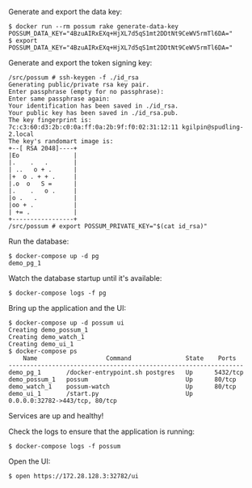 
Generate and export the data key:

```
$ docker run --rm possum rake generate-data-key
POSSUM_DATA_KEY="4BzuAIRxEXq+HjXL7d5qS1mt2DDtNt9CeWV5rmTl6DA="
$ export POSSUM_DATA_KEY="4BzuAIRxEXq+HjXL7d5qS1mt2DDtNt9CeWV5rmTl6DA="
```

Generate and export the token signing key:

```sh-session
/src/possum # ssh-keygen -f ./id_rsa
Generating public/private rsa key pair.
Enter passphrase (empty for no passphrase): 
Enter same passphrase again: 
Your identification has been saved in ./id_rsa.
Your public key has been saved in ./id_rsa.pub.
The key fingerprint is:
7c:c3:60:d3:2b:c0:0a:ff:0a:2b:9f:f0:02:31:12:11 kgilpin@spudling-2.local
The key's randomart image is:
+--[ RSA 2048]----+
|Eo               |
|.    .   .       |
| ..   o + .      |
|+  o . + + .     |
|.o  o   S =      |
|.    .   o .     |
|o .   .          |
|oo + .           |
| += .            |
+-----------------+
/src/possum # export POSSUM_PRIVATE_KEY="$(cat id_rsa)"
```

Run the database:

```
$ docker-compose up -d pg
demo_pg_1
```

Watch the database startup until it's available:

```
$ docker-compose logs -f pg
```

Bring up the application and the UI:

```
$ docker-compose up -d possum ui
Creating demo_possum_1
Creating demo_watch_1
Creating demo_ui_1
$ docker-compose ps
    Name                   Command               State    Ports   
-----------------------------------------------------------------
demo_pg_1       /docker-entrypoint.sh postgres   Up      5432/tcp 
demo_possum_1   possum                           Up      80/tcp   
demo_watch_1    possum-watch                     Up      80/tcp
demo_ui_1       /start.py                        Up      0.0.0.0:32782->443/tcp, 80/tcp
```

Services are up and healthy!

Check the logs to ensure that the application is running:

```
$ docker-compose logs -f possum
```

Open the UI:

```
$ open https://172.28.128.3:32782/ui
```


